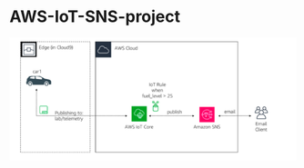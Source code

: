 # AWS-IoT-SNS-project

![sns](https://github.com/maqamylee0/AWS-IoT-SNS-project/blob/main/snsproject2.png)
